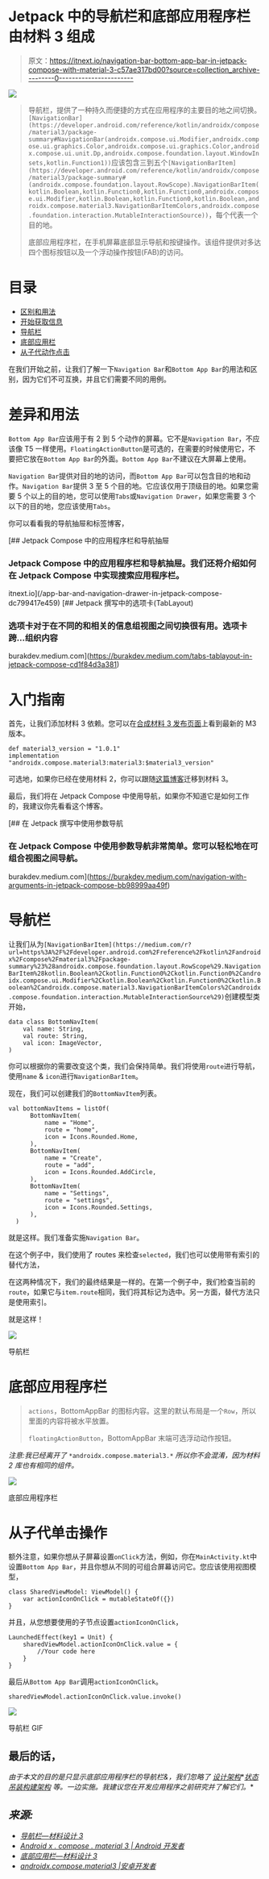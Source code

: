 # Jetpack 中的导航栏和底部应用程序栏由材料 3 组成

> 原文：<https://itnext.io/navigation-bar-bottom-app-bar-in-jetpack-compose-with-material-3-c57ae317bd00?source=collection_archive---------0----------------------->

![](img/ad866e48acc6c92e41d5e5dcf4611910.png)

> 导航栏，提供了一种持久而便捷的方式在应用程序的主要目的地之间切换。`[NavigationBar](https://developer.android.com/reference/kotlin/androidx/compose/material3/package-summary#NavigationBar(androidx.compose.ui.Modifier,androidx.compose.ui.graphics.Color,androidx.compose.ui.graphics.Color,androidx.compose.ui.unit.Dp,androidx.compose.foundation.layout.WindowInsets,kotlin.Function1))`应该包含三到五个`[NavigationBarItem](https://developer.android.com/reference/kotlin/androidx/compose/material3/package-summary#(androidx.compose.foundation.layout.RowScope).NavigationBarItem(kotlin.Boolean,kotlin.Function0,kotlin.Function0,androidx.compose.ui.Modifier,kotlin.Boolean,kotlin.Function0,kotlin.Boolean,androidx.compose.material3.NavigationBarItemColors,androidx.compose.foundation.interaction.MutableInteractionSource))`，每个代表一个目的地。
> 
> 底部应用程序栏，在手机屏幕底部显示导航和按键操作。该组件提供对多达四个图标按钮以及一个浮动操作按钮(FAB)的访问。

# 目录

*   [区别和用法](#6fa0)
*   [开始获取信息](#9241)
*   [导航栏](#d653)
*   [底部应用栏](#774c)
*   [从子代动作点击](#40e8)

在我们开始之前，让我们了解一下`Navigation Bar`和`Bottom App Bar`的用法和区别，因为它们不可互换，并且它们需要不同的用例。

# 差异和用法

`Bottom App Bar`应该用于有 2 到 5 个动作的屏幕。它不是`Navigation Bar`，不应该像 T5 一样使用。`FloatingActionButton`是可选的，在需要的时候使用它，不要把它放在`Bottom App Bar`的外面。`Bottom App Bar`不建议在大屏幕上使用。

`Navigation Bar`提供对目的地的访问，而`Bottom App Bar`可以包含目的地和动作。`Navigation Bar`提供 3 至 5 个目的地。它应该仅用于顶级目的地。如果您需要 5 个以上的目的地，您可以使用`Tabs`或`Navigation Drawer`，如果您需要 3 个以下的目的地，您应该使用`Tabs`。

你可以看看我的导航抽屉和标签博客，

[](/app-bar-and-navigation-drawer-in-jetpack-compose-dc799417e459) [## Jetpack Compose 中的应用程序栏和导航抽屉

### Jetpack Compose 中的应用程序栏和导航抽屉。我们还将介绍如何在 Jetpack Compose 中实现搜索应用程序栏。

itnext.io](/app-bar-and-navigation-drawer-in-jetpack-compose-dc799417e459) [](https://burakdev.medium.com/tabs-tablayout-in-jetpack-compose-cd1f84d3a381) [## Jetpack 撰写中的选项卡(TabLayout)

### 选项卡对于在不同的和相关的信息组视图之间切换很有用。选项卡跨…组织内容

burakdev.medium.com](https://burakdev.medium.com/tabs-tablayout-in-jetpack-compose-cd1f84d3a381) 

# 入门指南

首先，让我们添加材料 3 依赖。您可以在[合成材料 3 发布页面](https://developer.android.com/jetpack/androidx/releases/compose-material3)上看到最新的 M3 版本。

```
def material3_version = "1.0.1"
implementation "androidx.compose.material3:material3:$material3_version"
```

可选地，如果你已经在使用材料 2，你可以跟随[这篇博客](https://material.io/blog/migrating-material-3)迁移到材料 3。

最后，我们将在 Jetpack Compose 中使用导航，如果你不知道它是如何工作的，我建议你先看看这个博客。

[](https://burakdev.medium.com/navigation-with-arguments-in-jetpack-compose-bb98999aa49f) [## 在 Jetpack 撰写中使用参数导航

### 在 Jetpack Compose 中使用参数导航非常简单。您可以轻松地在可组合视图之间导航。

burakdev.medium.com](https://burakdev.medium.com/navigation-with-arguments-in-jetpack-compose-bb98999aa49f) 

# 导航栏

让我们从为`[NavigationBarItem](https://medium.com/r?url=https%3A%2F%2Fdeveloper.android.com%2Freference%2Fkotlin%2Fandroidx%2Fcompose%2Fmaterial3%2Fpackage-summary%23%28androidx.compose.foundation.layout.RowScope%29.NavigationBarItem%28kotlin.Boolean%2Ckotlin.Function0%2Ckotlin.Function0%2Candroidx.compose.ui.Modifier%2Ckotlin.Boolean%2Ckotlin.Function0%2Ckotlin.Boolean%2Candroidx.compose.material3.NavigationBarItemColors%2Candroidx.compose.foundation.interaction.MutableInteractionSource%29)`创建模型类开始，

```
data class BottomNavItem(
    val name: String,
    val route: String,
    val icon: ImageVector,
)
```

你可以根据你的需要改变这个类，我们会保持简单。我们将使用`route`进行导航，使用`name` & `icon`进行`NavigationBarItem`。

现在，我们可以创建我们的`BottomNavItem`列表。

```
val bottomNavItems = listOf(
      BottomNavItem(
          name = "Home",
          route = "home",
          icon = Icons.Rounded.Home,
      ),
      BottomNavItem(
          name = "Create",
          route = "add",
          icon = Icons.Rounded.AddCircle,
      ),
      BottomNavItem(
          name = "Settings",
          route = "settings",
          icon = Icons.Rounded.Settings,
      ),
  )
```

就是这样。我们准备实施`Navigation Bar`。

在这个例子中，我们使用了 routes 来检查`selected`，我们也可以使用带有索引的替代方法，

在这两种情况下，我们的最终结果是一样的。在第一个例子中，我们检查当前的`route`，如果它与`item.route`相同，我们将其标记为选中。另一方面，替代方法只是使用索引。

就是这样！

![](img/147118f17b9da51fc05f8b3690fa663c.png)

导航栏

# 底部应用程序栏

> `actions`，BottomAppBar 的图标内容。这里的默认布局是一个`Row`，所以里面的内容将被水平放置。
> 
> `floatingActionButton`，BottomAppBar 末端可选浮动动作按钮。

*注意:我已经离开了* `*androidx.compose.material3.*` *所以你不会混淆，因为材料 2 库也有相同的组件。*

![](img/77ce58944513b49410fa8d9913674a7d.png)

底部应用程序栏

# 从子代单击操作

额外注意，如果你想从子屏幕设置`onClick`方法，例如，你在`MainActivity.kt`中设置`Bottom App Bar`，并且你想从不同的可组合屏幕访问它。您应该使用视图模型，

```
class SharedViewModel: ViewModel() {
    var actionIconOnClick = mutableStateOf({})
}
```

并且，从您想要使用的子节点设置`actionIconOnClick`，

```
LaunchedEffect(key1 = Unit) {
    sharedViewModel.actionIconOnClick.value = {
        //Your code here  
    }
}
```

最后从`Bottom App Bar`调用`actionIconOnClick`。

```
sharedViewModel.actionIconOnClick.value.invoke()
```

![](img/1a75abcb8d5ff9701625a2746b2cdc3c.png)

导航栏 GIF

## 最后的话，

*由于本文的目的是只显示底部应用程序栏的导航栏&，我们忽略了* [*设计架构*](https://developer.android.com/topic/architecture)*[*状态吊装*](https://developer.android.com/jetpack/compose/state#state-hoisting)[*构建架构*](https://developer.android.com/jetpack/compose/architecture) *等。一边实施。我建议您在开发应用程序之前研究并了解它们。**

## *来源:*

*   *[导航栏—材料设计 3](https://m3.material.io/components/navigation-bar)*
*   *[Android x . compose . material 3 | Android 开发者](https://developer.android.com/reference/kotlin/androidx/compose/material3/package-summary#navigationbar)*
*   *[底部应用栏—材料设计 3](https://m3.material.io/components/bottom-app-bar/guidelines)*
*   *[androidx.compose.material3 |安卓开发者](https://developer.android.com/reference/kotlin/androidx/compose/material3/package-summary#BottomAppBar(androidx.compose.ui.Modifier,androidx.compose.ui.graphics.Color,androidx.compose.ui.graphics.Color,androidx.compose.ui.unit.Dp,androidx.compose.foundation.layout.PaddingValues,androidx.compose.foundation.layout.WindowInsets,kotlin.Function1))*